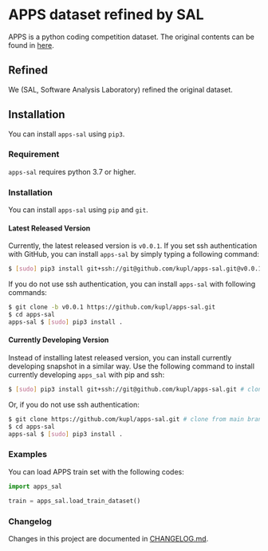 # APPS dataset refined by SAL
APPS is a python coding competition dataset.
The original contents can be found in [here](https://github.com/hendrycks/apps).

## Refined
We (SAL, Software Analysis Laboratory) refined the original dataset.

## Installation
You can install `apps-sal` using `pip3`.

### Requirement
`apps-sal` requires python 3.7 or higher.

### Installation
You can install `apps-sal` using `pip` and `git`.

#### Latest Released Version
Currently, the latest released version is `v0.0.1`.
If you set ssh authentication with GitHub, you can install `apps-sal` by simply typing a following command:
```bash
$ [sudo] pip3 install git+ssh://git@github.com/kupl/apps-sal.git@v0.0.1
```
If you do not use ssh authentication, you can install `apps-sal` with following commands:
```bash
$ git clone -b v0.0.1 https://github.com/kupl/apps-sal.git
$ cd apps-sal
apps-sal $ [sudo] pip3 install .
```

#### Currently Developing Version
Instead of installing latest released version, you can install currently developing snapshot in a similar way.
Use the following command to install currently developing `apps_sal` with pip and ssh:
```bash
$ [sudo] pip3 install git+ssh://git@github.com/kupl/apps-sal.git # clone from main branch
```
Or, if you do not use ssh authentication:
```bash
$ git clone https://github.com/kupl/apps-sal.git # clone from main branch
$ cd apps-sal
apps-sal $ [sudo] pip3 install .
```

### Examples
You can load APPS train set with the following codes:
```python
import apps_sal

train = apps_sal.load_train_dataset()
```

### Changelog
Changes in this project are documented in [CHANGELOG.md](CHANGELOG.md).
